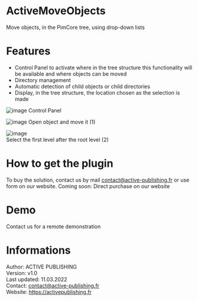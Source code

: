 # ActiveMoveObjects
Move objects, in the PimCore tree, using drop-down lists

# Features
- Control Panel to activate where in the tree structure this functionality will be available and where objects can be moved
- Directory management
- Automatic detection of child objects or child directories
- Display, in the tree structure, the location chosen as the selection is made

![image](https://user-images.githubusercontent.com/26277574/162991722-58a42978-a185-475a-83e4-9321d0b5f872.png)
Control Panel

![image](https://user-images.githubusercontent.com/26277574/162993770-eedd471a-7edd-4a40-9131-b11df4b805f9.png)
Open object and move it (1) 

![image](https://user-images.githubusercontent.com/26277574/162994361-7dfa703d-44af-4279-afcb-e88dcb51971a.png)
<br/>Select the first level after the root level (2)

# How to get the plugin
To buy the solution, contact us by mail contact@active-publishing.fr or use form on our website.
Coming soon: Direct purchase on our website

# Demo
Contact us for a remote demonstration

# Informations
Author: ACTIVE PUBLISHING
<br/>Version: v1.0
<br/>Last updated: 11.03.2022
<br/>Contact: contact@active-publishing.fr
<br/>Website: https://activepublishing.fr
